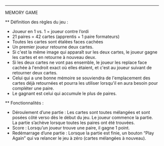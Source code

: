 ****
MEMORY GAME

**
Définition des règles du jeu :

- Joueur en 1 vs. 1 = joueur contre l’ordi
- 21 paires = 42 cartes (apprentis + 1  paire formateurs)
- Toutes les cartes sont étalées faces cachées
- Un premier joueur retourne deux cartes. 
- Si c'est la même image qui apparaît sur les deux cartes, le joueur gagne les cartes et en retourne à nouveau deux.
- Si les deux cartes ne vont pas ensemble, le joueur les replace face cachée à l'endroit exact où elles étaient, et c'est au joueur suivant de retourner deux cartes.
- Celui qui a une bonne mémoire se souviendra de l'emplacement des cartes déjà retournées et pourra les utiliser lorsqu'il en aura besoin pour compléter une paire.
- Le gagnant est celui qui accumule le plus de paires.

**
Fonctionnalités :

- Déroulement d’une partie : Les cartes sont toutes mélangées et sont posées côté verso dès le début du jeu. Le joueur commence la partie. La partie s’achève lorsque toutes les paires ont été trouvées. 
- Score : Lorsqu’un joueur trouve une paire, il gagne 1 point. 
- Redémarrage d’une partie : Lorsque la partie est finie, un bouton “Play Again” qui va relancer le jeu à zéro (cartes mélangées à nouveau).
